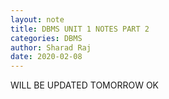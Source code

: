 ```yaml
---
layout: note
title: DBMS UNIT 1 NOTES PART 2
categories: DBMS
author: Sharad Raj
date: 2020-02-08
---
```

WILL BE UPDATED TOMORROW OK